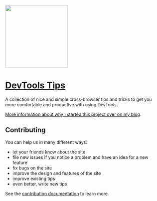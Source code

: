 <img src="https://raw.githubusercontent.com/captainbrosset/devtools-tips/main/src/assets/logo.png" width="200">

# [DevTools Tips](https://devtoolstips.org/)

A collection of nice and simple cross-browser tips and tricks to get you more comfortable and productive with using DevTools.

[More information about why I started this project over on my blog](https://patrickbrosset.com/articles/2021-07-01-introducing-devtools-tips/).

## Contributing

You can help us in many different ways:
* let your friends know about the site
* file new issues if you notice a problem and have an idea for a new feature
* fix bugs on the site
* improve the design and features of the site
* improve existing tips
* even better, write new tips

See the [contribution documentation](CONTRIBUTING.md) to learn more.
